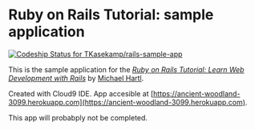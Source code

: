 # Ruby on Rails Tutorial: sample application

[ ![Codeship Status for TKasekamp/rails-sample-app](https://codeship.com/projects/583da150-4452-0132-16fa-0a815a57a9dd/status?branch=master)](https://codeship.com/projects/44821)

This is the sample application for the
[*Ruby on Rails Tutorial:
Learn Web Development with Rails*](http://www.railstutorial.org/)
by [Michael Hartl](http://www.michaelhartl.com/).

Created with Cloud9 IDE. App accesible at [https://ancient-woodland-3099.herokuapp.com](https://ancient-woodland-3099.herokuapp.com).

This app will probabply not be completed. 